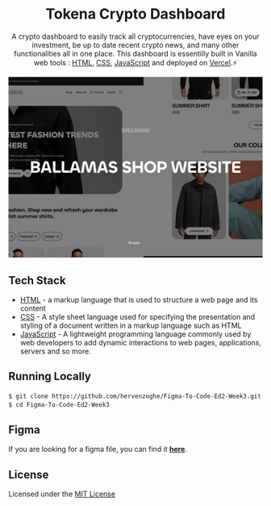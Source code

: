 <h1 align="center">
  Tokena Crypto Dashboard
</h1>
<p align="center">
  A crypto dashboard to easily track all cryptocurrencies, have eyes on your investment, be up to date recent crypto news, and many other functionalities all in one place. This dashboard is essentilly built in Vanilla web tools : <a href="https://html.com/" target="_blank">HTML</a>, <a href="https://developer.mozilla.org/fr/docs/Web/CSS" target="_blank">CSS</a>, <a href="https://www.javascript.com/" target="_blank">JavaScript</a> and deployed on <a href="https://figma-to-code-ed2-week2-gamma.vercel.app/" target="_blank">Vercel</a>.⚡
</p>

![preview](https://github.com/hervenzoghe/Figma-To-Code-Ed2-Week2/blob/main/thumbnail.png)

## Tech Stack

- [HTML](https://html.com/) - a markup language that is used to structure a web page and its content
- [CSS](https://tailwindcss.com) - A style sheet language used for specifying the presentation and styling of a document written in a markup language such as HTML
- [JavaScript](https://www.javascript.com/) - A lightweight programming language commonly used by web developers to add dynamic interactions to web pages, applications, servers and so more.

## Running Locally

```bash
$ git clone https://github.com/hervenzoghe/Figma-To-Code-Ed2-Week3.git
$ cd Figma-To-Code-Ed2-Week3
```

## Figma

If you are looking for a figma file, you can find it **[here](https://www.figma.com/design/EkC6uqRpwYw2La5jwOoKHW/Tokena-(Copy)?node-id=0-1&t=mXsJScztxQlobQI7-1)**.

## License 

Licensed under the [MIT License](https://github.com/hervenzoghe/Figma-To-Code-Ed2-Week3/blob/main/LICENSE)